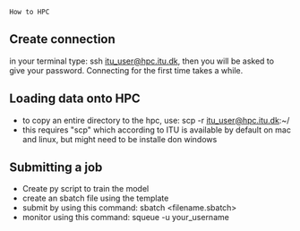     How to HPC

## Create connection

in your terminal type: ssh itu_user@hpc.itu.dk, then you will be asked to give your password.
Connecting for the first time takes a while.


## Loading data onto HPC

- to copy an entire directory to the hpc, use: scp -r <testfolder> itu_user@hpc.itu.dk:~/<testfolder> 
- this requires "scp" which according to ITU is available by default on mac and linux, but might need to be installe don windows


## Submitting a job

- Create py script to train the model
- create an sbatch file using the template
- submit by using this command: sbatch <filename.sbatch> 
- monitor using this command: squeue -u your_username
